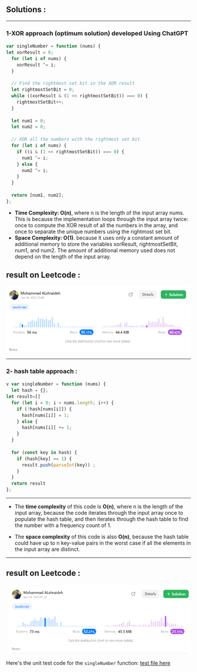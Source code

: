 ## Solutions :
---- 
###  1-XOR approach (optimum solution) developed Using ChatGPT
```js
var singleNumber = function (nums) {
let xorResult = 0;
  for (let i of nums) {
    xorResult ^= i;
  }
  
  // Find the rightmost set bit in the XOR result
  let rightmostSetBit = 0;
  while ((xorResult & (1 << rightmostSetBit)) === 0) {
    rightmostSetBit++;
  }
  
  let num1 = 0;
  let num2 = 0;
  
  // XOR all the numbers with the rightmost set bit
  for (let i of nums) {
    if ((i & (1 << rightmostSetBit)) === 0) {
      num1 ^= i;
    } else {
      num2 ^= i;
    }
  }
  
  return [num1, num2];
};
```
- **Time Complexity: O(n)**,
  where n is the length of the input array nums. This is because the implementation loops through the input array twice: once to compute the XOR result of all the numbers in the array, and once to separate the unique numbers using the rightmost set bit.
- **Space Complexity: O(1)**.
   because it uses only a constant amount of additional memory to store the variables xorResult, rightmostSetBit, num1, and num2. The amount of additional memory used does not depend on the length of the input array.

## result on Leetcode : 
   ![singleNumber](../assets/singleIIIChatGPT.png)

-------- 




### 2- hash table approach :


```js
v var singleNumber = function (nums) {
  let hash = {};
let result=[]
  for (let i = 0; i < nums.length; i++) {
    if (!hash[nums[i]]) {
      hash[nums[i]] = 1;
    } else {
      hash[nums[i]] += 1;
    }
  }

  for (const key in hash) {
    if (hash[key] == 1) {
      result.push(parseInt(key)) ;
    }
  }
  return result
};
```
----

- The **time complexity** of this code is **O(n)**,
  where n is the length of the input array, because the code iterates through the input array once to populate the hash table, and then iterates through the hash table to find the number with a frequency count of 1.


- The **space complexity** of this code is also **O(n)**,
  because the hash table could have up to n key-value pairs in the worst case if all the elements in the input array are distinct.
----



## result on Leetcode : 
   ![singleNumber](../assets/singleIIIhash.png)


Here's the unit test code for the `singleNumber` function:  [test file here](./singleNumberIII.test.js)
